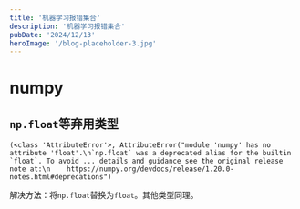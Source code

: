 ```yaml
---
title: '机器学习报错集合'
description: '机器学习报错集合'
pubDate: '2024/12/13'
heroImage: '/blog-placeholder-3.jpg'
---
```


# numpy

## `np.float`等弃用类型

```
(<class 'AttributeError'>, AttributeError("module 'numpy' has no attribute 'float'.\n`np.float` was a deprecated alias for the builtin `float`. To avoid ... details and guidance see the original release note at:\n    https://numpy.org/devdocs/release/1.20.0-notes.html#deprecations")
```

解决方法：将`np.float`替换为`float`。其他类型同理。